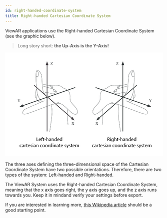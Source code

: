 ```yaml
---
id: right-handed-coordinate-system
title: Right-handed Cartesian Coordinate System
---
```


ViewAR applications use the Right-handed Cartesian Coordinate System (see the graphic below).
> Long story short: **the Up-Axis is the Y-Axis!**

![](../assets/CoordinateSystem-sketch-v02.png)

The three axes defining the three-dimensional space of the Cartesian Coordinate System have two possible orientations. Therefore, there are two types of the system: Left-handed and Right-handed.

The ViewAR System uses the Right-handed Cartesian Coordinate System, meaning that the x axis goes right, the y axis goes up, and the z axis runs towards you. Keep it in mindand verify your settings before export.

If you are interested in learning more, [this Wikipedia article](https://en.wikipedia.org/wiki/Right-hand_rule) should be a good starting point.
